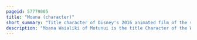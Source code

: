 ```yaml
---
pageid: 57779005
title: "Moana (character)"
short_summary: "Title character of Disney's 2016 animated film of the same name"
description: "Moana Waialiki of Motunui is the title Character of the Walt Disney Animation Studios 2016 Film Moana. Created by Directors Ron Clements and John Musker, Moana is voiced by hawaiian Actress and Singer AuliʻI Cravalho. As a Toddler, she is voiced by Louise Bush. Moana is set to return in the Sequel Film Moana 2 which will premiere in 2024 as well as a live-action Remake Film in 2025."
---
```

